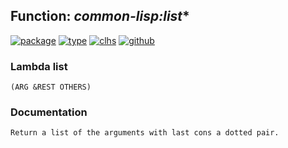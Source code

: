 ## Function: ***common-lisp:list****
[![package](https://img.shields.io/badge/Package-COMMON--LISP-5f9ea0.svg?style=social&colorA=999999)](../) [![type](https://img.shields.io/badge/Type-Function-5f9ea0.svg?style=social&colorA=999999)](../#function) [![clhs](https://img.shields.io/badge/CLHS-LIST*-5f9ea0.svg?style=social&colorA=999999)](http://www.lispworks.com/documentation/HyperSpec/Body/f_list_.htm) [![github](https://img.shields.io/badge/GitHub-View_the_source-5f9ea0.svg?style=social&colorA=999999&logo=github)](https://github.com/sbcl/sbcl/blob/master/src/code/list.lisp/) 
### Lambda list
```
(ARG &REST OTHERS)
```
### Documentation
```
Return a list of the arguments with last cons a dotted pair.
```
